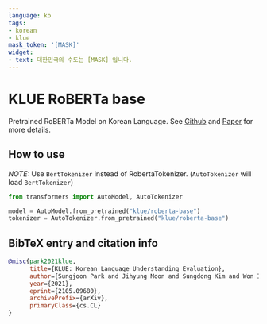 ```yaml
---
language: ko
tags:
- korean
- klue
mask_token: '[MASK]'
widget:
- text: 대한민국의 수도는 [MASK] 입니다.
---
```


# KLUE RoBERTa base

Pretrained RoBERTa Model on Korean Language. See [Github](https://github.com/KLUE-benchmark/KLUE) and [Paper](https://arxiv.org/abs/2105.09680) for more details.

## How to use

_NOTE:_ Use `BertTokenizer` instead of RobertaTokenizer. (`AutoTokenizer` will load `BertTokenizer`)

```python
from transformers import AutoModel, AutoTokenizer

model = AutoModel.from_pretrained("klue/roberta-base")
tokenizer = AutoTokenizer.from_pretrained("klue/roberta-base")
```

## BibTeX entry and citation info

```bibtex
@misc{park2021klue,
      title={KLUE: Korean Language Understanding Evaluation},
      author={Sungjoon Park and Jihyung Moon and Sungdong Kim and Won Ik Cho and Jiyoon Han and Jangwon Park and Chisung Song and Junseong Kim and Yongsook Song and Taehwan Oh and Joohong Lee and Juhyun Oh and Sungwon Lyu and Younghoon Jeong and Inkwon Lee and Sangwoo Seo and Dongjun Lee and Hyunwoo Kim and Myeonghwa Lee and Seongbo Jang and Seungwon Do and Sunkyoung Kim and Kyungtae Lim and Jongwon Lee and Kyumin Park and Jamin Shin and Seonghyun Kim and Lucy Park and Alice Oh and Jungwoo Ha and Kyunghyun Cho},
      year={2021},
      eprint={2105.09680},
      archivePrefix={arXiv},
      primaryClass={cs.CL}
}
```

